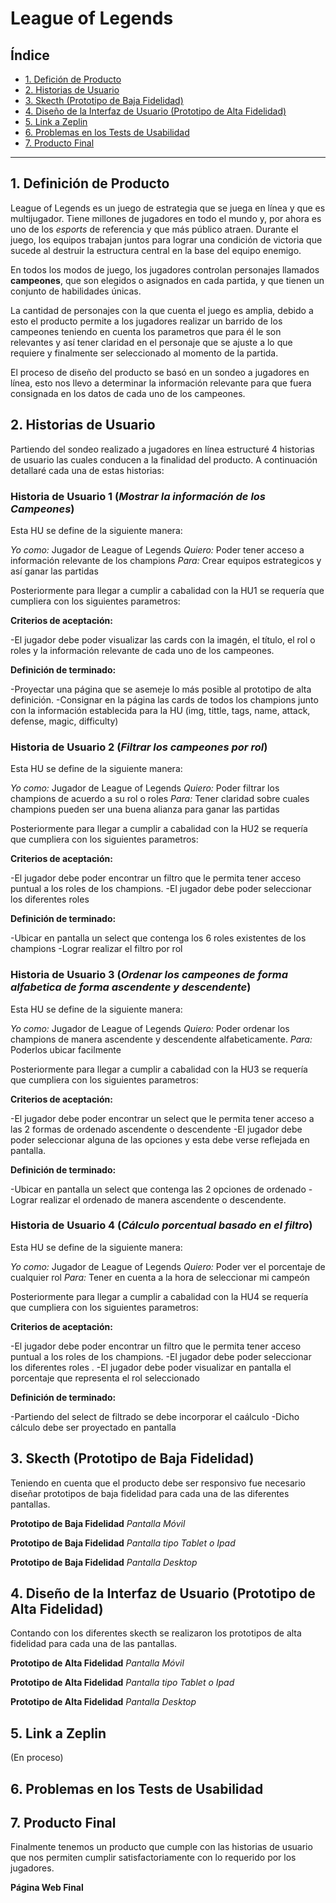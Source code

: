 # League of Legends

## Índice

* [1. Defición de Producto](#1-defición-de-producto)
* [2. Historias de Usuario](#2-historias-de-usuario)
* [3. Skecth (Prototipo de Baja Fidelidad)](#3-skecth-prototipo-de-baja-fidelidad)
* [4. Diseño de la Interfaz de Usuario (Prototipo de Alta Fidelidad)](#4-diseño-de-la-interfaz-de-usuario-prototipo-de-alta-fidelidad)
* [5. Link a Zeplin](#5-link-a-zeplin)
* [6. Problemas en los Tests de Usabilidad](#6-problemas-en-los-tests-de-usabilidad)
* [7. Producto Final](#7-producto-final)

***

## 1. Definición de Producto

League of Legends es un juego de estrategia que se juega en línea y que es
multijugador. Tiene millones de jugadores en todo el mundo y, por ahora es uno
de los _esports_ de referencia y que más público atraen.
Durante el juego, los equipos trabajan juntos para lograr una
condición de victoria que sucede al destruir la estructura central en la base
del equipo enemigo.

En todos los modos de juego, los jugadores controlan
personajes llamados **campeones**, que son elegidos o asignados en cada partida,
y que tienen un conjunto de habilidades únicas.

La cantidad de personajes con la que cuenta el juego es amplia, debido a esto
el producto permite a los jugadores realizar un barrido de los campeones teniendo
en cuenta los parametros que para él le son relevantes y así tener claridad en
el personaje que se ajuste a lo que requiere y finalmente ser seleccionado al
momento de la partida.

El proceso de diseño del producto se basó en un sondeo a jugadores en línea, esto
nos llevo a determinar la información relevante para que fuera consignada en los
datos de cada uno de los campeones.

## 2. Historias de Usuario

Partiendo del sondeo realizado a jugadores en línea estructuré 4 historias de
usuario las cuales conducen a la finalidad del producto. A continuación detallaré
cada una de estas historias:

### Historia de Usuario 1 (_Mostrar la información de los Campeones_)

Esta HU se define de la siguiente manera:

_Yo como:_ Jugador de League of Legends
_Quiero:_ Poder tener acceso a información relevante de los champions
_Para:_ Crear equipos estrategicos y así ganar las partidas

Posteriormente para llegar a cumplir a cabalidad con la HU1 se requería que
cumpliera con los siguientes parametros:

**Criterios de aceptación:**

-El jugador debe poder visualizar las cards con la imagén, el título, el rol
o roles y la información relevante de cada uno de los campeones.

**Definición de terminado:**

-Proyectar una página que se asemeje lo más posible al prototipo de alta
definición.
-Consignar en la página las cards de todos los champions junto con la
información establecida para la HU (img, tittle, tags, name, attack,
defense, magic, difficulty)

### Historia de Usuario 2 (_Filtrar los campeones por rol_)

Esta HU se define de la siguiente manera:

_Yo como:_ Jugador de League of Legends
_Quiero:_ Poder filtrar los champions de acuerdo a su rol o roles
_Para:_ Tener claridad sobre cuales champions pueden ser una buena alianza para ganar las partidas

Posteriormente para llegar a cumplir a cabalidad con la HU2 se requería que
cumpliera con los siguientes parametros:

**Criterios de aceptación:**

-El jugador debe poder encontrar un filtro que le permita tener acceso puntual a los roles de los champions.
-El jugador debe poder seleccionar los diferentes roles 

**Definición de terminado:**

-Ubicar en pantalla un select que contenga los 6 roles existentes de los champions
-Lograr realizar el filtro por rol 

### Historia de Usuario 3 (_Ordenar los campeones de forma alfabetica de forma ascendente y descendente_)

Esta HU se define de la siguiente manera:

_Yo como:_ Jugador de League of Legends
_Quiero:_ Poder ordenar los champions de manera ascendente y descendente alfabeticamente.
_Para:_ Poderlos ubicar facilmente

Posteriormente para llegar a cumplir a cabalidad con la HU3 se requería que
cumpliera con los siguientes parametros:

**Criterios de aceptación:**

-El jugador debe poder encontrar un select que le permita tener acceso a las 2 formas de ordenado ascendente o descendente
-El jugador debe poder seleccionar alguna de las opciones y esta debe verse reflejada en pantalla. 

**Definición de terminado:**

-Ubicar en pantalla un select que contenga las 2 opciones de ordenado
-Lograr realizar el ordenado de manera ascendente o descendente.

### Historia de Usuario 4 (_Cálculo porcentual basado en el filtro_)

Esta HU se define de la siguiente manera:

_Yo como:_ Jugador de League of Legends
_Quiero:_ Poder ver el porcentaje de cualquier rol
_Para:_ Tener en cuenta a la hora de seleccionar mi campeón

Posteriormente para llegar a cumplir a cabalidad con la HU4 se requería que
cumpliera con los siguientes parametros:

**Criterios de aceptación:**

-El jugador debe poder encontrar un filtro que le permita tener acceso puntual a los roles de los champions.
-El jugador debe poder seleccionar los diferentes roles .
-El jugador debe poder visualizar en pantalla el porcentaje que representa el rol seleccionado

**Definición de terminado:**

-Partiendo del select de filtrado se debe incorporar el caálculo
-Dicho cálculo debe ser proyectado en pantalla

## 3. Skecth (Prototipo de Baja Fidelidad)

Teniendo en cuenta que el producto debe ser responsivo fue necesario diseñar prototipos de baja fidelidad para cada una de las diferentes pantallas.

**Prototipo de Baja Fidelidad** _Pantalla Móvil_



**Prototipo de Baja Fidelidad** _Pantalla tipo Tablet o Ipad_



**Prototipo de Baja Fidelidad** _Pantalla Desktop_



## 4. Diseño de la Interfaz de Usuario (Prototipo de Alta Fidelidad)

Contando con los diferentes skecth se realizaron los prototipos de alta fidelidad para cada una de las pantallas.

**Prototipo de Alta Fidelidad** _Pantalla Móvil_



**Prototipo de Alta Fidelidad** _Pantalla tipo Tablet o Ipad_



**Prototipo de Alta Fidelidad** _Pantalla Desktop_



## 5. Link a Zeplin

(En proceso)

## 6. Problemas en los Tests de Usabilidad



## 7. Producto Final

Finalmente tenemos un producto que cumple con las historias de usuario que nos permiten cumplir satisfactoriamente con lo requerido por los jugadores.

**Página Web Final**